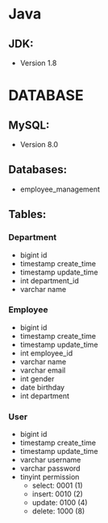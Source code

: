 # Java

## JDK:
- Version 1.8


# DATABASE

## MySQL:
- Version 8.0


## Databases:
- employee_management


## Tables:

### Department
- bigint id
- timestamp create_time
- timestamp update_time
- int department_id
- varchar name


### Employee
- bigint id
- timestamp create_time
- timestamp update_time
- int employee_id
- varchar name
- varchar email
- int gender
- date birthday
- int department


### User
- bigint id
- timestamp create_time
- timestamp update_time
- varchar username
- varchar password
- tinyint permission
  - select: 0001 (1)
  - insert: 0010 (2)
  - update: 0100 (4)
  - delete: 1000 (8)
